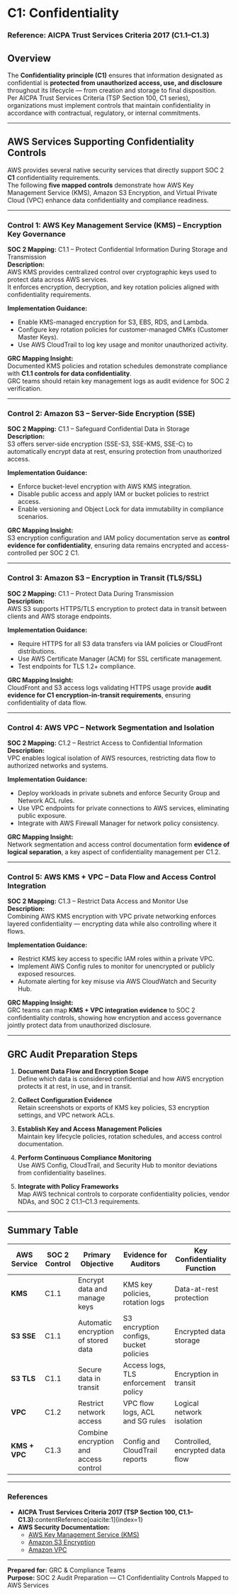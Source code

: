 # C1: Confidentiality 
### Reference: AICPA Trust Services Criteria 2017 (C1.1–C1.3)

## Overview
The **Confidentiality principle (C1)** ensures that information designated as confidential is **protected from unauthorized access, use, and disclosure** throughout its lifecycle — from creation and storage to final disposition.  
Per AICPA Trust Services Criteria (TSP Section 100, C1 series), organizations must implement controls that maintain confidentiality in accordance with contractual, regulatory, or internal commitments.

---

## AWS Services Supporting Confidentiality Controls

AWS provides several native security services that directly support SOC 2 **C1** confidentiality requirements.  
The following **five mapped controls** demonstrate how AWS Key Management Service (KMS), Amazon S3 Encryption, and Virtual Private Cloud (VPC) enhance data confidentiality and compliance readiness.

---

### **Control 1: AWS Key Management Service (KMS) – Encryption Key Governance**
**SOC 2 Mapping:** C1.1 – Protect Confidential Information During Storage and Transmission  
**Description:**  
AWS KMS provides centralized control over cryptographic keys used to protect data across AWS services.  
It enforces encryption, decryption, and key rotation policies aligned with confidentiality requirements.

**Implementation Guidance:**  
- Enable KMS-managed encryption for S3, EBS, RDS, and Lambda.  
- Configure key rotation policies for customer-managed CMKs (Customer Master Keys).  
- Use AWS CloudTrail to log key usage and monitor unauthorized activity.  

**GRC Mapping Insight:**  
Documented KMS policies and rotation schedules demonstrate compliance with **C1.1 controls for data confidentiality**.  
GRC teams should retain key management logs as audit evidence for SOC 2 verification.

---

### **Control 2: Amazon S3 – Server-Side Encryption (SSE)**
**SOC 2 Mapping:** C1.1 – Safeguard Confidential Data in Storage  
**Description:**  
S3 offers server-side encryption (SSE-S3, SSE-KMS, SSE-C) to automatically encrypt data at rest, ensuring protection from unauthorized access.

**Implementation Guidance:**  
- Enforce bucket-level encryption with AWS KMS integration.  
- Disable public access and apply IAM or bucket policies to restrict access.  
- Enable versioning and Object Lock for data immutability in compliance scenarios.  

**GRC Mapping Insight:**  
S3 encryption configuration and IAM policy documentation serve as **control evidence for confidentiality**, ensuring data remains encrypted and access-controlled per SOC 2 C1.

---

### **Control 3: Amazon S3 – Encryption in Transit (TLS/SSL)**
**SOC 2 Mapping:** C1.1 – Protect Data During Transmission  
**Description:**  
AWS S3 supports HTTPS/TLS encryption to protect data in transit between clients and AWS storage endpoints.

**Implementation Guidance:**  
- Require HTTPS for all S3 data transfers via IAM policies or CloudFront distributions.  
- Use AWS Certificate Manager (ACM) for SSL certificate management.  
- Test endpoints for TLS 1.2+ compliance.  

**GRC Mapping Insight:**  
CloudFront and S3 access logs validating HTTPS usage provide **audit evidence for C1 encryption-in-transit requirements**, ensuring confidentiality of data flow.

---

### **Control 4: AWS VPC – Network Segmentation and Isolation**
**SOC 2 Mapping:** C1.2 – Restrict Access to Confidential Information  
**Description:**  
VPC enables logical isolation of AWS resources, restricting data flow to authorized networks and systems.

**Implementation Guidance:**  
- Deploy workloads in private subnets and enforce Security Group and Network ACL rules.  
- Use VPC endpoints for private connections to AWS services, eliminating public exposure.  
- Integrate with AWS Firewall Manager for network policy consistency.  

**GRC Mapping Insight:**  
Network segmentation and access control documentation form **evidence of logical separation**, a key aspect of confidentiality management per C1.2.

---

### **Control 5: AWS KMS + VPC – Data Flow and Access Control Integration**
**SOC 2 Mapping:** C1.3 – Restrict Data Access and Monitor Use  
**Description:**  
Combining AWS KMS encryption with VPC private networking enforces layered confidentiality — encrypting data while also controlling where it flows.

**Implementation Guidance:**  
- Restrict KMS key access to specific IAM roles within a private VPC.  
- Implement AWS Config rules to monitor for unencrypted or publicly exposed resources.  
- Automate alerting for key misuse via AWS CloudWatch and Security Hub.  

**GRC Mapping Insight:**  
GRC teams can map **KMS + VPC integration evidence** to SOC 2 confidentiality controls, showing how encryption and access governance jointly protect data from unauthorized disclosure.

---

## GRC Audit Preparation Steps

1. **Document Data Flow and Encryption Scope**  
   Define which data is considered confidential and how AWS encryption protects it at rest, in use, and in transit.  

2. **Collect Configuration Evidence**  
   Retain screenshots or exports of KMS key policies, S3 encryption settings, and VPC network ACLs.  

3. **Establish Key and Access Management Policies**  
   Maintain key lifecycle policies, rotation schedules, and access control documentation.  

4. **Perform Continuous Compliance Monitoring**  
   Use AWS Config, CloudTrail, and Security Hub to monitor deviations from confidentiality baselines.  

5. **Integrate with Policy Frameworks**  
   Map AWS technical controls to corporate confidentiality policies, vendor NDAs, and SOC 2 C1.1–C1.3 requirements.

---

## Summary Table

| AWS Service | SOC 2 Control | Primary Objective | Evidence for Auditors | Key Confidentiality Function |
|--------------|----------------|-------------------|------------------------|-------------------------------|
| **KMS** | C1.1 | Encrypt data and manage keys | KMS key policies, rotation logs | Data-at-rest protection |
| **S3 SSE** | C1.1 | Automatic encryption of stored data | S3 encryption configs, bucket policies | Encrypted data storage |
| **S3 TLS** | C1.1 | Secure data in transit | Access logs, TLS enforcement policy | Encryption in transit |
| **VPC** | C1.2 | Restrict network access | VPC flow logs, ACL and SG rules | Logical network isolation |
| **KMS + VPC** | C1.3 | Combine encryption and access control | Config and CloudTrail reports | Controlled, encrypted data flow |

---

### References
- **AICPA Trust Services Criteria 2017 (TSP Section 100, C1.1–C1.3)**:contentReference[oaicite:1]{index=1}  
- **AWS Security Documentation:**  
  - [AWS Key Management Service (KMS)](https://docs.aws.amazon.com/kms/latest/developerguide/)  
  - [Amazon S3 Encryption](https://docs.aws.amazon.com/AmazonS3/latest/dev/serv-side-encryption.html)  
  - [Amazon VPC](https://docs.aws.amazon.com/vpc/latest/userguide/)  

---

**Prepared for:** GRC & Compliance Teams  
**Purpose:** SOC 2 Audit Preparation — C1 Confidentiality Controls Mapped to AWS Services
